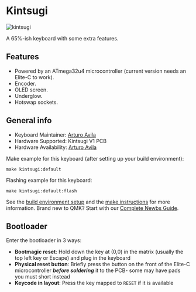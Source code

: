 # Kintsugi

![kintsugi](https://i.imgur.com/HPdmzdC.jpeg)

A 65%-ish keyboard with some extra features.

## Features

* Powered by an ATmega32u4 microcontroller (current version needs an Elite-C to work).
* Encoder.
* OLED screen.
* Underglow.
* Hotswap sockets.

## General info

* Keyboard Maintainer: [Arturo Avila](https://github.com/ADPenrose)
* Hardware Supported: Kintsugi V1 PCB
* Hardware Availability: [Arturo Avila](https://github.com/ADPenrose)

Make example for this keyboard (after setting up your build environment):

    make kintsugi:default

Flashing example for this keyboard:

    make kintsugi:default:flash

See the [build environment setup](https://docs.qmk.fm/#/getting_started_build_tools) and the [make instructions](https://docs.qmk.fm/#/getting_started_make_guide) for more information. Brand new to QMK? Start with our [Complete Newbs Guide](https://docs.qmk.fm/#/newbs).

## Bootloader

Enter the bootloader in 3 ways:

* **Bootmagic reset**: Hold down the key at (0,0) in the matrix (usually the top left key or Escape) and plug in the keyboard
* **Physical reset button**: Briefly press the button on the front of the Elite-C microcontroller _**before soldering**_ it to the PCB- some may have pads you must short instead
* **Keycode in layout**: Press the key mapped to `RESET` if it is available
